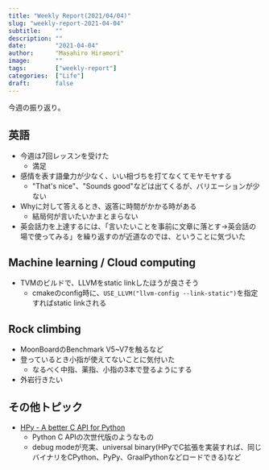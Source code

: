 ```yaml
---
title: "Weekly Report(2021/04/04)"
slug: "weekly-report-2021-04-04"
subtitle:    ""
description: ""
date:        "2021-04-04"
author:      "Masahiro Hiramori"
image:       ""
tags:        ["weekly-report"]
categories:  ["Life"]
draft:       false
---
```


今週の振り返り。

## 英語

- 今週は7回レッスンを受けた
  - 満足
- 感情を表す語彙力が少なく、いい相づちを打てなくてモヤモヤする
  - "That's nice"、"Sounds good"などは出てくるが、バリエーションが少ない
- Whyに対して答えるとき、返答に時間がかかる時がある
  - 結局何が言いたいかまとまらない
- 英会話力を上達するには、「言いたいことを事前に文章に落とす→英会話の場で使ってみる」を繰り返すのが近道なのでは、ということに気づいた

## Machine learning / Cloud computing

- TVMのビルドで、LLVMをstatic linkしたほうが良さそう
  - cmakeのconfig時に、`USE_LLVM("llvm-config --link-static")`を指定すればstatic linkされる

## Rock climbing

- MoonBoardのBenchmark V5~V7を触るなど
- 登っているとき小指が使えてないことに気付いた
  - なるべく中指、薬指、小指の3本で登るようにする
- 外岩行きたい

## その他トピック

- [HPy - A better C API for Python](https://lwn.net/SubscriberLink/851202/8981fa354a584aeb/)
  - Python C APIの次世代版のようなもの
  - debug modeが充実、universal binary(HPyでC拡張を実装すれば、同じバイナリをCPython、PyPy、GraalPythonなどロードできる)など
